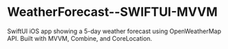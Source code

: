 # WeatherForecast--SWIFTUI-MVVM
SwiftUI iOS app showing a 5-day weather forecast using OpenWeatherMap API. Built with MVVM, Combine, and CoreLocation.
